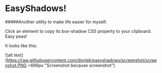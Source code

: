 # EasyShadows!
#####Another utility to make life easier for myself.

Click an element to copy its box-shadow CSS property to your clipboard. Easy peas!

It looks like this:

![alt text](https://raw.githubusercontent.com/doylek/easyshadows/screenshot/screenshot.PNG =666px "Screenshot because screenshot")
